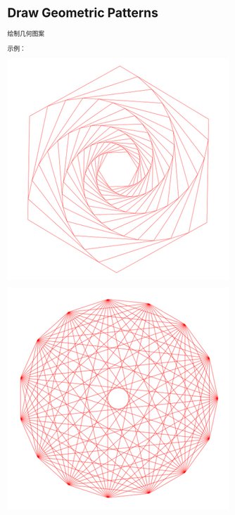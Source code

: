 # Draw Geometric Patterns

绘制几何图案

示例：

![Polygon](./assets/polygon.svg)

![Flower](./assets/flower.svg)

